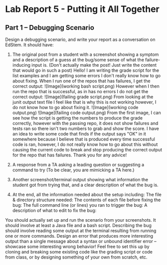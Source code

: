 # Lab Report 5 - Putting it All Together

## Part 1 – Debugging Scenario

Design a debugging scenario, and write your report as a conversation on EdStem. It should have:

1. The original post from a student with a screenshot showing a symptom and a description of a guess at the bug/some
   sense of what the failure-inducing input is. (Don't actually make the post! Just write the content that would go in such a post)
   Hello! I am writing the grade script for the list examples and I am getting some errors I don't really know how to go about fixing.
   When I run one of the repos that has failures, I get the correct output: ![Image](working bash script.png)
   However when I then run the repo that is successful, as in has no errors I do not get the correct output: ![Image](failing grade script.png)
   From looking at the junit output text file I feel like that is why this is not working however, I do not know how to go about fixing it.
   ![Image](working code output.png) ![Image](failing code output.png)
   From the first image, I can see how the script is getting the numbers to produce the grade correctly, however with the passing repo, it does not
   show failures and tests ran so there isn't two numbers to grab and show the score. I have an idea to write some code that finds if the output
   says "OK" in it somewhere because I believe that is produced every time successful code is ran, however, I do not really know how to go about
   this without causing the current code to break and stop producing the correct output for the repo that has failures. Thank you for any advice!
   
3. A response from a TA asking a leading question or suggesting a command to try (To be clear, you are mimicking a TA here.)

4. Another screenshot/terminal output showing what information the student got from trying that, and a clear description of what the bug is.

5. At the end, all the information needed about the setup including:
The file & directory structure needed:
The contents of each file before fixing the bug:
The full command line (or lines) you ran to trigger the bug:
A description of what to edit to fix the bug:

You should actually set up and run the scenario from your screenshots. 
It should involve at least a Java file and a bash script. Describing the bug 
should involve reading some output at the terminal resulting from running one 
or more commands. Design an error that produces more interesting output than a 
single message about a syntax or unbound identifier error – showcase some interesting wrong behavior! 
Feel free to set this up by cloning and breaking some existing code like the grading script or code from class, or by designing something of your own from scratch, etc.
